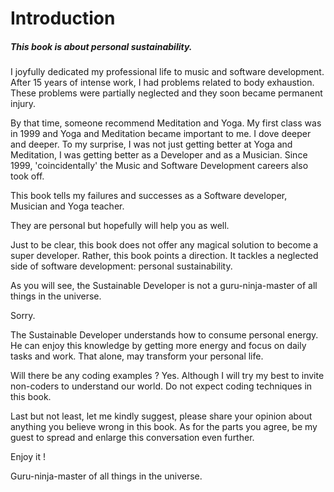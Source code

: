 # Introduction

##### This book is about personal sustainability.  

I joyfully dedicated my professional life to music and software development. After 15 years of intense work, I had problems related to body exhaustion. These problems were partially neglected and they soon became permanent injury.  

By that time, someone recommend Meditation and Yoga. My first class was in 1999 and Yoga and Meditation became important to me. I dove deeper and deeper. To my surprise, I was not just getting better at Yoga and Meditation,  I was getting better as a Developer and as a Musician. Since 1999, 'coincidentally' the Music and Software Development careers also took off.  

This book tells my failures and successes as a Software developer, Musician and Yoga teacher.   

They are personal but hopefully will help you as well. 

Just to be clear, this book does not offer any magical solution to become a super developer. Rather, this book points a direction. It tackles a neglected side of software development: personal sustainability. 

As you will see, the Sustainable Developer is not a guru-ninja-master of all things in the universe. 

Sorry. 
 
The Sustainable Developer understands how to consume personal energy. He can enjoy this knowledge by getting more energy and focus on daily tasks and work. That alone, may transform your personal life.    

Will there be any coding examples ? Yes.  Although I will try my best to invite non-coders to understand our world. Do not expect coding techniques in this book.

Last but not least, let me kindly suggest,  please share your opinion about anything you believe wrong in this book.  As for the parts you agree, be my guest to spread and enlarge this conversation even further. 

Enjoy it !

Guru-ninja-master of all things in the universe.
### 

 